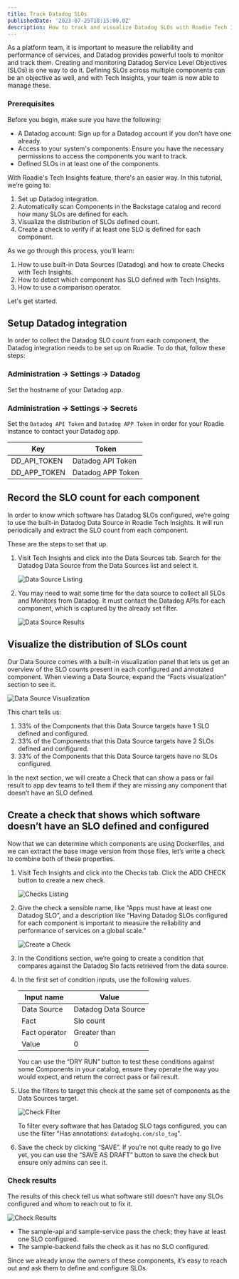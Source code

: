 ```yaml
---
title: Track Datadog SLOs
publishedDate: '2023-07-25T18:15:00.0Z'
description: How to track and visualize Datadog SLOs with Roadie Tech Insights
---
```


As a platform team, it is important to measure the reliability and performance of services, and Datadog provides powerful tools to monitor and track them. Creating and monitoring Datadog Service Level Objectives (SLOs) is one way to do it. Defining SLOs across multiple components can be an objective as well, and with Tech Insights, your team is now able to manage these.

### **Prerequisites**

Before you begin, make sure you have the following:

- A Datadog account: Sign up for a Datadog account if you don't have one already.
- Access to your system's components: Ensure you have the necessary permissions to access the components you want to track.
- Defined SLOs in at least one of the components.

With Roadie's Tech Insights feature, there's an easier way. In this tutorial, we’re going to:

1. Set up Datadog integration.
2. Automatically scan Components in the Backstage catalog and record how many SLOs are defined for each.
3. Visualize the distribution of SLOs defined count.
4. Create a check to verify if at least one SLO is defined for each component.

As we go through this process, you’ll learn:

1. How to use built-in Data Sources (Datadog) and how to create Checks with Tech Insights.
2. How to detect which component has SLO defined with Tech Insights.
3. How to use a comparison operator.

Let's get started.

## Setup Datadog integration

In order to collect the Datadog SLO count from each component, the Datadog integration needs to be set up on Roadie. To do that, follow these steps:

### Administration → Settings → Datadog

Set the hostname of your Datadog app.

### Administration → Settings → Secrets

Set the `Datadog API Token` and `Datadog APP Token` in order for your Roadie instance to contact your Datadog app.

| Key          | Token             |
| ------------ | ----------------- |
| DD_API_TOKEN | Datadog API Token |
| DD_APP_TOKEN | Datadog APP Token |

## Record the SLO count for each component

In order to know which software has Datadog SLOs configured, we’re going to use the built-in Datadog Data Source in Roadie Tech Insights. It will run periodically and extract the SLO count from each component.

These are the steps to set that up.

1. Visit Tech Insights and click into the Data Sources tab. Search for the Datadog Data Source from the Data Sources list and select it.

   ![Data Source Listing](./datasources_list.png)

2. You may need to wait some time for the data source to collect all SLOs and Monitors from Datadog. It must contact the Datadog APIs for each component, which is captured by the already set filter.

   ![Data Source Results](./datasource_results.png)

## Visualize the distribution of SLOs count

Our Data Source comes with a built-in visualization panel that lets us get an overview of the SLO counts present in each configured and annotated component. When viewing a Data Source, expand the “Facts visualization” section to see it.

![Data Source Visualization](./datasource_graph.png)

This chart tells us:

1. 33% of the Components that this Data Source targets have 1 SLO defined and configured.
2. 33% of the Components that this Data Source targets have 2 SLOs defined and configured.
3. 33% of the Components that this Data Source targets have no SLOs configured.

In the next section, we will create a Check that can show a pass or fail result to app dev teams to tell them if they are missing any component that doesn’t have an SLO defined.

## Create a check that shows which software doesn’t have an SLO defined and configured

Now that we can determine which components are using Dockerfiles, and we can extract the base image version from those files, let’s write a check to combine both of these properties.

1. Visit Tech Insights and click into the Checks tab. Click the ADD CHECK button to create a new check.

   ![Checks Listing](./checks_overview.png)

2. Give the check a sensible name, like “Apps must have at least one Datadog SLO”, and a description like “Having Datadog SLOs configured for each component is important to measure the reliability and performance of services on a global scale.”

   ![Create a Check](./create_check.png)

3. In the Conditions section, we’re going to create a condition that compares against the Datadog Slo facts retrieved from the data source.
4. In the first set of condition inputs, use the following values.

   | Input name    | Value               |
   | ------------- | ------------------- |
   | Data Source   | Datadog Data Source |
   | Fact          | Slo count           |
   | Fact operator | Greater than        |
   | Value         | 0                   |

   You can use the “DRY RUN” button to test these conditions against some Components in your catalog, ensure they operate the way you would expect, and return the correct pass or fail result.

5. Use the filters to target this check at the same set of components as the Data Sources target.

   ![Check Filter](./check_filter.png)

   To filter every software that has Datadog SLO tags configured, you can use the filter "Has annotations: `datadoghq.com/slo_tag`".

6. Save the check by clicking “SAVE”. If you’re not quite ready to go live yet, you can use the “SAVE AS DRAFT” button to save the check but ensure only admins can see it.

### Check results

The results of this check tell us what software still doesn't have any SLOs configured and whom to reach out to fix it.

![Check Results](./check-results.png)

- The sample-api and sample-service pass the check; they have at least one SLO configured.
- The sample-backend fails the check as it has no SLO configured.

Since we already know the owners of these components, it’s easy to reach out and ask them to define and configure SLOs.
